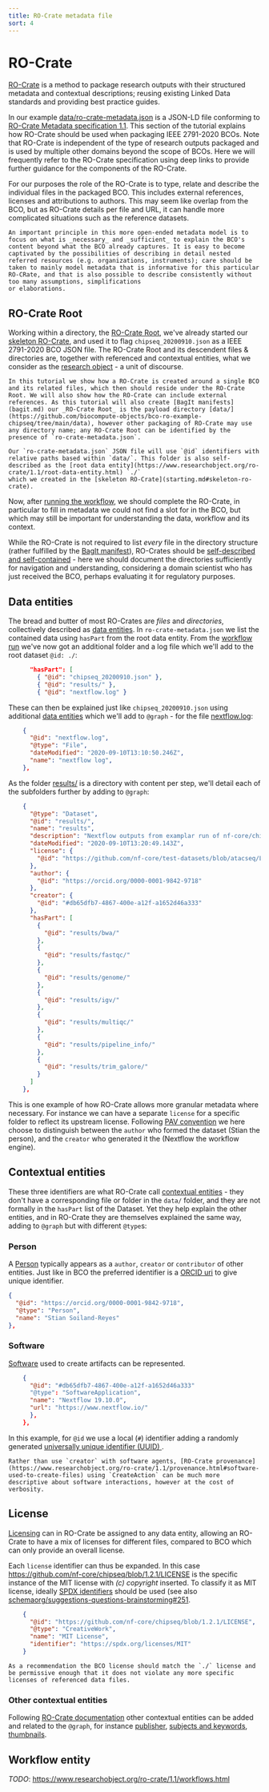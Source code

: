 ```yaml
---
title: RO-Crate metadata file
sort: 4
---
```


# RO-Crate

[RO-Crate](https://www.researchobject.org/ro-crate/) is a method to package research outputs with their structured metadata and contextual descriptions; reusing existing Linked Data standards and providing best practice guides. 

In our example [data/ro-crate-metadata.json](https://github.com/biocompute-objects/bco-ro-example-chipseq/blob/main/data/ro-crate-metadata.json) is a JSON-LD file conforming to [RO-Crate Metadata specification 1.1](https://www.researchobject.org/ro-crate/1.1/). This section of the tutorial explains how RO-Crate should be used when packaging IEEE 2791-2020 BCOs. Note that RO-Crate is independent of the type of research outputs packaged and is used by multiple other domains beyond the scope of BCOs.  Here we will frequently refer to the RO-Crate specification using deep links to provide further guidance for the components of the RO-Crate.

For our purposes the role of the RO-Crate is to type, relate and describe the individual files in the packaged BCO. This includes external references, licenses and attributions to authors. This may seem like overlap from the BCO, but as RO-Crate details per file and URL, it can handle more complicated situations such as the reference datasets. 

```tip
An important principle in this more open-ended metadata model is to focus on what is _necessary_ and _sufficient_ to explain the BCO's content beyond what the BCO already captures. It is easy to become captivated by the possibilities of describing in detail nested referred resources (e.g. organizations, instruments); care should be taken to mainly model metadata that is informative for this particular RO-CRate, and that is also possible to describe consistently without too many assumptions, simplifications
or elaborations.
```

## RO-Crate Root

Working within a directory, the [RO-Crate Root](https://www.researchobject.org/ro-crate/1.1/structure.html), we've already started our [skeleton RO-Crate](starting.md#skeleton-ro-crate), and used it to flag `chipseq_20200910.json` as a IEEE 2791-2020 BCO JSON file. The RO-Crate Root and its descendent files & directories are, together with referenced and contextual entities, what we consider as the [research object](https://www.researchobject.org/) - a unit of discourse.

```tip
In this tutorial we show how a RO-Crate is created around a single BCO and its related files, which then should reside under the RO-Crate Root. We will also show how the RO-Crate can include external references. As this tutorial will also create [BagIt manifests](bagit.md) our _RO-Crate Root_ is the payload directory [data/](https://github.com/biocompute-objects/bco-ro-example-chipseq/tree/main/data), however other packaging of RO-Crate may use any directory name; any RO-Crate Root can be identified by the presence of `ro-crate-metadata.json`.
```

```note
Our `ro-crate-metadata.json` JSON file will use `@id` identifiers with relative paths based within `data/`. This folder is also self-described as the [root data entity](https://www.researchobject.org/ro-crate/1.1/root-data-entity.html) `./`
which we created in the [skeleton RO-Crate](starting.md#skeleton-ro-crate).
```

Now, after [running the workflow](running.md), we should complete the RO-Crate, in particular to fill in metadata we could not find a slot for in the BCO, but which may still be important for understanding the data, workflow and its context. 

While the RO-Crate is not required to list _every_ file in the directory structure (rather fulfilled by the [BagIt manifest](bagit.md)), RO-Crates should be [self-described and self-contained](https://www.researchobject.org/ro-crate/1.1/structure.html#self-describing-and-self-contained) - here we should document the directories sufficiently for navigation and understanding, considering a domain scientist who has just received the BCO, perhaps evaluating it for regulatory purposes.

## Data entities

The bread and butter of most RO-Crates are _files_ and _directories_, collectively described as [data entities](https://www.researchobject.org/ro-crate/1.1/data-entities.html). In `ro-crate-metadata.json` we list the contained data using `hasPart` from the root data entity. From the [workflow run](running.md) we've now got an additional folder and a log file which we'll add to the root dataset `@id: ./`:

```json
      "hasPart": [
        { "@id": "chipseq_20200910.json" },
        { "@id": "results/" },
        { "@id": "nextflow.log" }
```

These can then be explained just like `chipseq_20200910.json` using additional [data entities](https://www.researchobject.org/ro-crate/1.1/data-entities.html#referencing-files-and-folders-from-the-root-data-entity) which we'll add to `@graph` - for the file [nextflow.log](https://github.com/biocompute-objects/bco-ro-example-chipseq/blob/main/data/nextflow.log):

```json
    {
      "@id": "nextflow.log",
      "@type": "File",
      "dateModified": "2020-09-10T13:10:50.246Z",
      "name": "nextflow log",
    },
```

As the folder [results/](https://github.com/biocompute-objects/bco-ro-example-chipseq/blob/main/data/results) is a directory with content per step, we'll detail each of the subfolders further by adding to `@graph`:

```json
    {
      "@type": "Dataset",
      "@id": "results/",
      "name": "results",
      "description": "Nextflow outputs from examplar run of nf-core/chipseq pipeline workflow.",
      "dateModified": "2020-09-10T13:20:49.143Z",
      "license": {
        "@id": "https://github.com/nf-core/test-datasets/blob/atacseq/LICENSE"
      },
      "author": {
        "@id": "https://orcid.org/0000-0001-9842-9718"
      },
      "creator": {
        "@id": "#db65dfb7-4867-400e-a12f-a1652d46a333"
      },
      "hasPart": [
        {
          "@id": "results/bwa/"
        },
        {
          "@id": "results/fastqc/"
        },
        {
          "@id": "results/genome/"
        },
        {
          "@id": "results/igv/"
        },
        {
          "@id": "results/multiqc/"
        },
        {
          "@id": "results/pipeline_info/"
        },
        {
          "@id": "results/trim_galore/"
        }
      ]
    },
```

This is one example of how RO-Crate allows more granular metadata where necessary. For instance we can have a separate `license` for a specific folder to reflect its upstream license. Following [PAV convention](http://pav-ontology.github.io/pav/) we here choose to distinguish between the `author` who formed the dataset (Stian the person), and the `creator` who generated it the (Nextflow the workflow engine). 


## Contextual entities

These three identifiers are what RO-Crate call [contextual entities](https://www.researchobject.org/ro-crate/1.1/contextual-entities.html) - they don't have a corresponding file or folder in the `data/` folder, and they are not formally in the `hasPart` list of the Dataset. Yet they help explain the other entities, and in RO-Crate they are themselves explained the same way, adding to `@graph` but with different `@type`s:

### Person

A [Person](https://www.researchobject.org/ro-crate/1.1/contextual-entities.html#people) typically appears as a `author`, `creator` or `contributor` of other entities. Just like in BCO the preferred identifier is a [ORCID uri](https://orcid.org/) to give unique identifier.

```json
{
  "@id": "https://orcid.org/0000-0001-9842-9718",
  "@type": "Person",
  "name": "Stian Soiland-Reyes"
},
```

### Software

[Software](https://www.researchobject.org/ro-crate/1.1/provenance.html#software-used-to-create-files) used to create artifacts can be represented.

```json
    {
      "@id": "#db65dfb7-4867-400e-a12f-a1652d46a333"
      "@type": "SoftwareApplication",
      "name": "Nextflow 19.10.0",
      "url": "https://www.nextflow.io/"
      },
    },
```

In this example, for `@id` we use a local (`#`) identifier adding a randomly generated [universally unique identifier (UUID) ](https://en.wikipedia.org/wiki/Universally_unique_identifier).

```note
Rather than use `creator` with software agents, [RO-Crate provenance](https://www.researchobject.org/ro-crate/1.1/provenance.html#software-used-to-create-files) using `CreateAction` can be much more descriptive about software interactions, however at the cost of verbosity.
```

## License

[Licensing](https://www.researchobject.org/ro-crate/1.1/contextual-entities.html#licensing-access-control-and-copyright) can in RO-Crate be assigned to any data entity, allowing an RO-Crate to have a mix of licenses for different files, compared to BCO which can only provide an overall license.

Each `license` identifier can thus be expanded. In this case <https://github.com/nf-core/chipseq/blob/1.2.1/LICENSE> is the specific instance of the MIT license with _(c) copyright_ inserted. To classify it as MIT license, ideally [SPDX identifiers]() should be used (see also [schemaorg/suggestions-questions-brainstorming#251](https://github.com/schemaorg/suggestions-questions-brainstorming/issues/251).

```json
    {
      "@id": "https://github.com/nf-core/chipseq/blob/1.2.1/LICENSE",
      "@type": "CreativeWork",
      "name": "MIT License",
      "identifier": "https://spdx.org/licenses/MIT"
    }
```

```tip
As a recommendation the BCO license should match the `./` license and be permissive enough that it does not violate any more specific licenses of referenced data files.
```

### Other contextual entities

Following [RO-Crate documentation](https://www.researchobject.org/ro-crate/1.1/contextual-entities.html) other contextual entities can be added and related to the `@graph`, for instance [publisher](https://www.researchobject.org/ro-crate/1.1/contextual-entities.html#publisher), [subjects and keywords](https://www.researchobject.org/ro-crate/1.1/contextual-entities.html#subjects--keywords), [thumbnails](https://www.researchobject.org/ro-crate/1.1/contextual-entities.html#thumbnails).


## Workflow entity

_TODO_: <https://www.researchobject.org/ro-crate/1.1/workflows.html>